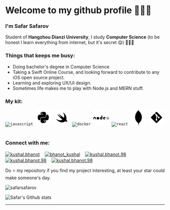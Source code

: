 # Welcome to my github profile 🙋🏻‍♂️

### I'm Safar Safarov

Student of **Hangzhou Dianzi University**, I study **Computer Science** (to be honest I learn everything from internet, but it's secret 😋) 👨🏻‍💻

### Things that keeps me busy:

- Doing bachelor's degree in Computer Science
- Taking a Swift Online Course, and looking forward to contribute to any iOS open source project.
- Learning and exploring UX/UI design.
- Sometimes life makes me to play with Node.js and MERN stuff.

### My kit:

<p align="left">
  <code><img src="https://github.com/vorillaz/devicons/blob/master/!SVG/javascript_1.svg" alt="javascript" width="50" height="50"/></code>&nbsp;
  <code><img src="https://github.com/vorillaz/devicons/blob/master/!SVG/python.svg" alt="python" width="50" height="50"/></code>&nbsp;
  <code><img src="https://github.com/vorillaz/devicons/blob/master/!SVG/swift.svg" alt="swift" width="50" height="50"/></code>&nbsp;
  <code><img src="https://github.com/vorillaz/devicons/blob/master/!SVG/docker.svg" alt="docker" width="40" height="50" /></code>&nbsp;
  <code><img src="https://github.com/vorillaz/devicons/blob/master/!SVG/nodejs.svg" alt="nodejs" width="50" height="50" /></code>&nbsp;
  <code><img src="https://github.com/vorillaz/devicons/blob/master/!SVG/react.svg" alt="react" width="50" height="50" /></code>&nbsp;
  <code><img src="https://github.com/vorillaz/devicons/blob/master/!SVG/mongodb.svg" alt="mongodb" width="50" height="50" /></code>&nbsp;
  <code><img src="https://github.com/vorillaz/devicons/blob/master/!SVG/git.svg" alt="git" width="50" height="50" /></code>&nbsp;

### Connect with me:

<p align="left">
<a href="https://www.instagram.com/code_storm/" target="blank"><img align="center" src="https://cdn.jsdelivr.net/npm/simple-icons@3.0.1/icons/instagram.svg" alt="kushal.bhanot" height="40" width="40" /></a> &nbsp;&nbsp;
<a href="https://twitter.com/safarsafarov" target="blank"><img align="center" src="https://cdn.jsdelivr.net/npm/simple-icons@3.0.1/icons/twitter.svg" alt="bhanot_kushal" height="40" width="40" /></a> &nbsp;&nbsp;
<a href="https://open.spotify.com/user/71jk9rs40fqkp8r0by1ws1rgy?si=3dV1ms89TQmkBHXbVgjn5g" target="blank"><img align="center" src="https://cdn.jsdelivr.net/npm/simple-icons@3.0.1/icons/spotify.svg" alt="kushal.bhanot.98" height="40" width="40" /></a> &nbsp;&nbsp;
  <a href="https://medium.com/@safarslife" target="blank"><img align="center" src="https://cdn.jsdelivr.net/npm/simple-icons@3.0.1/icons/medium.svg" alt="kushal.bhanot.98" height="40" width="40" /></a> &nbsp;&nbsp;
   <a href="https://unsplash.com/@codestorm" target="blank"><img align="center" src="https://cdn.jsdelivr.net/npm/simple-icons@3.0.1/icons/unsplash.svg" alt="kushal.bhanot.98" height="40" width="40" /></a> &nbsp;&nbsp;
</p>

Do ⭐ my repository if you find my project interesting, at least your star could make someone's day.

<img src="https://komarev.com/ghpvc/?username=safarsafarov" alt="safarsafarov" />

![Safar's Github stats](https://github-readme-stats.vercel.app/api?username=safarsafarov&show_icons=true)

---
